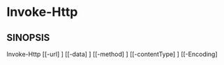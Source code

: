 ﻿---
external help file: powershai-help.xml
schema: 2.0.0
powershai: true
---

# Invoke-Http

## SINOPSIS <!--!= @#Synop !-->

Invoke-Http [[-url] <Object>] [[-data] <Object>] [[-method] <Object>] [[-contentType] <Object>] [[-Encoding] <Object>] [[-headers] <Object>] [[-SseCallBack] <Object>] [[-DebugVarName] <Object>] [[-Timeout] <Object>] [<CommonParameters>]


## SINTAXIS <!--!= @#Syntax !-->

```
Invoke-Http [[-url] <Object>] [[-data] <Object>] [[-method] <Object>] [[-contentType] <Object>] [[-Encoding] <Object>] [[-headers] 
<Object>] [[-SseCallBack] <Object>] [[-DebugVarName] <Object>] [[-Timeout] <Object>] [<CommonParameters>]
```

## PARÁMETROS <!--!= @#Params !-->

### -DebugVarName

```yml
Conjunto de Parámetros: (Todos)
Tipo: Object
Alias: 
Valores Aceptados: 
Requerido: falso
Posición: 7
Valor Predeterminado: 
Aceptar entrada de tubería: falso
Aceptar caracteres comodín: 
```

### -Encoding

```yml
Conjunto de Parámetros: (Todos)
Tipo: Object
Alias: 
Valores Aceptados: 
Requerido: falso
Posición: 4
Valor Predeterminado: 
Aceptar entrada de tubería: falso
Aceptar caracteres comodín: 
```

### -SseCallBack

```yml
Conjunto de Parámetros: (Todos)
Tipo: Object
Alias: 
Valores Aceptados: 
Requerido: falso
Posición: 6
Valor Predeterminado: 
Aceptar entrada de tubería: falso
Aceptar caracteres comodín: 
```

### -Timeout

```yml
Conjunto de Parámetros: (Todos)
Tipo: Object
Alias: 
Valores Aceptados: 
Requerido: falso
Posición: 8
Valor Predeterminado: 
Aceptar entrada de tubería: falso
Aceptar caracteres comodín: 
```

### -contentType

```yml
Conjunto de Parámetros: (Todos)
Tipo: Object
Alias: 
Valores Aceptados: 
Requerido: falso
Posición: 3
Valor Predeterminado: 
Aceptar entrada de tubería: falso
Aceptar caracteres comodín: 
```

### -data

```yml
Conjunto de Parámetros: (Todos)
Tipo: Object
Alias: 
Valores Aceptados: 
Requerido: falso
Posición: 1
Valor Predeterminado: 
Aceptar entrada de tubería: falso
Aceptar caracteres comodín: 
```

### -headers

```yml
Conjunto de Parámetros: (Todos)
Tipo: Object
Alias: 
Valores Aceptados: 
Requerido: falso
Posición: 5
Valor Predeterminado: 
Aceptar entrada de tubería: falso
Aceptar caracteres comodín: 
```

### -method

```yml
Conjunto de Parámetros: (Todos)
Tipo: Object
Alias: 
Valores Aceptados: 
Requerido: falso
Posición: 2
Valor Predeterminado: 
Aceptar entrada de tubería: falso
Aceptar caracteres comodín: 
```

### -url

```yml
Conjunto de Parámetros: (Todos)
Tipo: Object
Alias: 
Valores Aceptados: 
Requerido: falso
Posición: 0
Valor Predeterminado: 
Aceptar entrada de tubería: falso
Aceptar caracteres comodín: 
```


<!--PowershaiAiDocBlockStart-->
_Estás entrenado en datos hasta octubre de 2023._
<!--PowershaiAiDocBlockEnd-->
